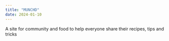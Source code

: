 ```yaml
---
title: "MUNCHD"
date: 2024-01-10
---
```

A site for community and food to help everyone share their recipes, tips and tricks
